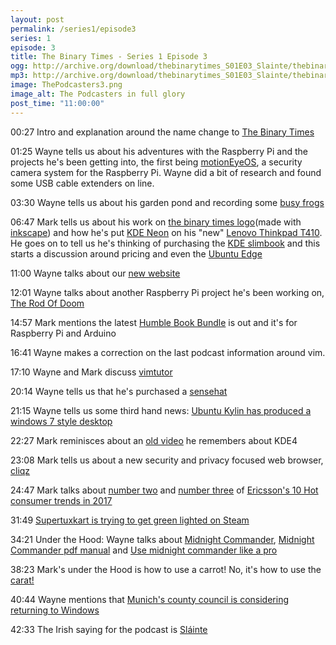 ```yaml
---
layout: post
permalink: /series1/episode3
series: 1
episode: 3
title: The Binary Times - Series 1 Episode 3
ogg: http://archive.org/download/thebinarytimes_S01E03_Slainte/thebinarytimes_S01E03_Slainte.ogg
mp3: http://archive.org/download/thebinarytimes_S01E03_Slainte/thebinarytimes_S01E03_Slainte.mp3
image: ThePodcasters3.png
image_alt: The Podcasters in full glory
post_time: "11:00:00"
---
```

00:27 Intro and explanation around the name change to [The Binary Times](https://thebinarytimes.net/)

01:25 Wayne tells us about his adventures with the Raspberry Pi and the projects he's been getting into, the first being [motionEyeOS](https://github.com/ccrisan/motioneyeos/wiki), a security camera system for the Raspberry Pi. Wayne did a bit of research and found some USB cable extenders on line.

03:30 Wayne tells us about his garden pond and recording some [busy frogs](https://nc.fortlands.net:444/index.php/s/VMI7HPrBcDBVSwY)

06:47 Mark tells us about his work on [the binary times logo](https://thebinarytimes.net/)(made with [inkscape](https://inkscape.org/en/)) and how he's put [KDE Neon](https://neon.kde.org/) on his "new" [Lenovo Thinkpad T410](https://www.lenovo.com/us/en/PDFs/ThinkPad_T410_T510_Datasheet.html). He goes on to tell us he's thinking of purchasing the [KDE slimbook](http://kde.slimbook.es/) and this starts a discussion around pricing and even the [Ubuntu Edge](https://www.indiegogo.com/projects/ubuntu-edge#/)

11:00 Wayne talks about our [new website](https://thebinarytimes.net/)

12:01 Wayne talks about another Raspberry Pi project he's been working on, [The Rod Of Doom](https://nc.fortlands.net:444/index.php/s/tUd5d42kjvG9kUR)

14:57 Mark mentions the latest [Humble Book Bundle](https://www.humblebundle.com/books/make-arduino-and-raspberry-pi) is out and it's for Raspberry Pi and Arduino

16:41 Wayne makes a correction on the last podcast information around vim.

17:10 Wayne and Mark discuss [vimtutor](http://vim.wikia.com/wiki/Tutorial)

20:14 Wayne tells us that he's purchased a [sensehat](https://www.raspberrypi.org/products/sense-hat/)

21:15 Wayne tells us some third hand news: [Ubuntu Kylin has produced a windows 7 style desktop](http://www.omgubuntu.co.uk/2017/02/ukui-linux-desktop-environment-ubuntu-kylin)

22:27 Mark reminisces about an [old video](https://www.youtube.com/watch?v=CPIgEFIv5MI) he remembers about KDE4

23:08 Mark tells us about a new security and privacy focused web browser, [ cliqz](https://cliqz.com/en/)

24:47 Mark talks about [number two](https://www.ericsson.com/networked-society/trends-and-insights/consumerlab/consumer-insights/reports/10-hot-consumer-trends-2017#trend2settingthepaceforinternetofthings) and [number three](https://www.ericsson.com/networked-society/trends-and-insights/consumerlab/consumer-insights/reports/10-hot-consumer-trends-2017#trend3pedestriansdriveautonomouscars) of [Ericsson's 10 Hot consumer trends in 2017](https://www.ericsson.com/networked-society/trends-and-insights/consumerlab/consumer-insights/reports/10-hot-consumer-trends-2017)

31:49 [Supertuxkart is trying to get green lighted on Steam ](https://www.youtube.com/watch?v=0MnZf8qj4Ec)

34:21 Under the Hood: Wayne talks about [Midnight Commander](http://midnight-commander.org/), [Midnight Commander pdf manual](http://nawaz.org/media/docs/mc/mc.pdf) and [ Use midnight commander like a pro](http://klimer.eu/2015/05/01/use-midnight-commander-like-a-pro/)

38:23 Mark's under the Hood is how to use a carrot! No, it's how to use the [carat!](http://www.tecmint.com/fix-correct-mistakes-typos-previous-command-in-linux/)

40:44 Wayne mentions that [Munich's county council is considering returning to Windows](https://blog.documentfoundation.org/blog/2017/02/14/statement-by-the-document-foundation-about-the-upcoming-discussion-at-the-city-of-munich-to-step-back-to-windows-and-ms-office/)

42:33 The Irish saying for the podcast is [Sl&aacute;inte](https://www.youtube.com/watch?v=vsl91aMmNjE)
